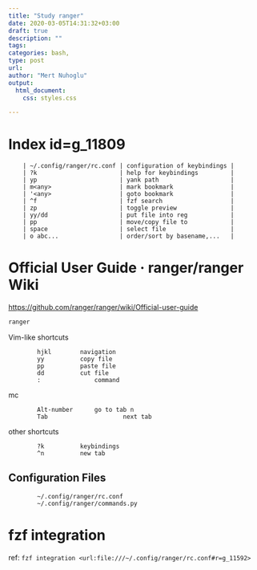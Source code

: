 ```yaml
---
title: "Study ranger"
date: 2020-03-05T14:31:32+03:00 
draft: true
description: ""
tags:
categories: bash, 
type: post
url:
author: "Mert Nuhoglu"
output:
  html_document:
    css: styles.css

---
```


# Index id=g_11809

		| ~/.config/ranger/rc.conf | configuration of keybindings |
		| ?k                       | help for keybindings         |
		| yp                       | yank path                    |
		| m<any>                   | mark bookmark                |
		| '<any>                   | goto bookmark                |
		| ^f                       | fzf search                   |
		| zp                       | toggle preview               |
		| yy/dd                    | put file into reg            |
		| pp                       | move/copy file to            |
		| space                    | select file                  |
		| o abc...                 | order/sort by basename,...   |

# Official User Guide · ranger/ranger Wiki

https://github.com/ranger/ranger/wiki/Official-user-guide

``` bash
ranger
``` 

Vim-like shortcuts

			hjkl		navigation
			yy			copy file
			pp			paste file
			dd			cut file
			:				command

mc

			Alt-number		go to tab n
			Tab						next tab

other shortcuts

			?k			keybindings
			^n			new tab

## Configuration Files

			~/.config/ranger/rc.conf
			~/.config/ranger/commands.py

# fzf integration

ref: `fzf integration <url:file:///~/.config/ranger/rc.conf#r=g_11592>`


